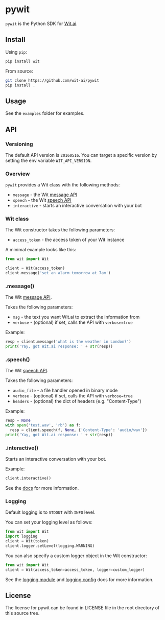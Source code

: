 # pywit

`pywit` is the Python SDK for [Wit.ai](http://wit.ai).

## Install

Using `pip`:
```bash
pip install wit
```

From source:
```bash
git clone https://github.com/wit-ai/pywit
pip install .
```

## Usage

See the `examples` folder for examples.

## API

### Versioning

The default API version is `20160516`.
You can target a specific version by setting the env variable `WIT_API_VERSION`.

### Overview

`pywit` provides a Wit class with the following methods:
* `message` - the Wit [message API](https://wit.ai/docs/http/20160330#get-intent-via-text-link)
* `speech` - the Wit [speech API](https://wit.ai/docs/http/20160526#post--speech-link)
* `interactive` - starts an interactive conversation with your bot

### Wit class

The Wit constructor takes the following parameters:
* `access_token` - the access token of your Wit instance

A minimal example looks like this:

```python
from wit import Wit

client = Wit(access_token)
client.message('set an alarm tomorrow at 7am')
```

### .message()

The Wit [message API](https://wit.ai/docs/http/20160330#get-intent-via-text-link).

Takes the following parameters:
* `msg` - the text you want Wit.ai to extract the information from
* `verbose` - (optional) if set, calls the API with `verbose=true`

Example:
```python
resp = client.message('what is the weather in London?')
print('Yay, got Wit.ai response: ' + str(resp))
```

### .speech()

The Wit [speech API](https://wit.ai/docs/http/20160526#post--speech-link).

Takes the following parameters:
* `audio_file` - a file handler opened in binary mode
* `verbose` - (optional) if set, calls the API with `verbose=true`
* `headers` - (optional) the dict of headers (e.g. "Content-Type")

Example:
```python
resp = None
with open('test.wav', 'rb') as f:
  resp = client.speech(f, None, {'Content-Type': 'audio/wav'})
print('Yay, got Wit.ai response: ' + str(resp))
```

### .interactive()

Starts an interactive conversation with your bot.

Example:
```python
client.interactive()
```

See the [docs](https://wit.ai/docs) for more information.


### Logging

Default logging is to `STDOUT` with `INFO` level.

You can set your logging level as follows:
``` python
from wit import Wit
import logging
client = Wit(token)
client.logger.setLevel(logging.WARNING)
```

You can also specify a custom logger object in the Wit constructor:
``` python
from wit import Wit
client = Wit(access_token=access_token, logger=custom_logger)
```

See the [logging module](https://docs.python.org/2/library/logging.html) and
[logging.config](https://docs.python.org/2/library/logging.config.html#module-logging.config) docs for more information.


## License

The license for pywit can be found in LICENSE file in the root directory of this source tree.

